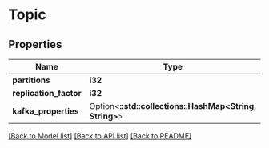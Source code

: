 # Topic

## Properties

Name | Type | Description | Notes
------------ | ------------- | ------------- | -------------
**partitions** | **i32** |  | 
**replication_factor** | **i32** |  | 
**kafka_properties** | Option<**::std::collections::HashMap<String, String>**> |  | [optional]

[[Back to Model list]](../README.md#documentation-for-models) [[Back to API list]](../README.md#documentation-for-api-endpoints) [[Back to README]](../README.md)


